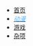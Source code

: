<!-- 动漫·侧边栏 -->
<!-- etchunWeb/md/anime/_sidebar.md -->

* [<i class="fa-solid fa-at" style="color: #5bb3f5;"></i> 首页](/home.md) 
* [<i class="fa-solid fa-tv fa-beat" style="color: #5bb3f5;"> 动漫</i>](/md/anime/ "还是2次元让人向往")
* [<i class="fa-solid fa-gamepad" style="color: #5bb3f5;"></i> 游戏](/md/game/ "这个真的只是游戏")
* [<i class="fa-solid fa-laptop" style="color: #5bb3f5;"></i> 杂项](/md/sth/ "不知道生活有多少烦心事")
